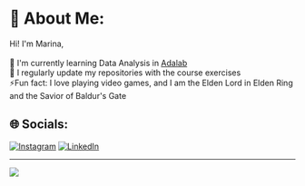 # 💫 About Me:
Hi! I'm Marina,<br><br>🌱 I'm currently learning Data Analysis in [Adalab](https://github.com/Adalab)<br>📝 I regularly update my repositories with the course exercises<br>⚡Fun fact: I love playing video games, and I am the Elden Lord in Elden Ring and the Savior of Baldur's Gate


## 🌐 Socials:
[![Instagram](https://img.shields.io/badge/Instagram-%23E4405F.svg?logo=Instagram&logoColor=white)](https://instagram.com/marinaespe_) [![LinkedIn](https://img.shields.io/badge/LinkedIn-%230077B5.svg?logo=linkedin&logoColor=white)](https://linkedin.com/in/marinaescobarperez) 

---
[![](https://visitcount.itsvg.in/api?id=marinaescobar&icon=0&color=5)](https://visitcount.itsvg.in) 
